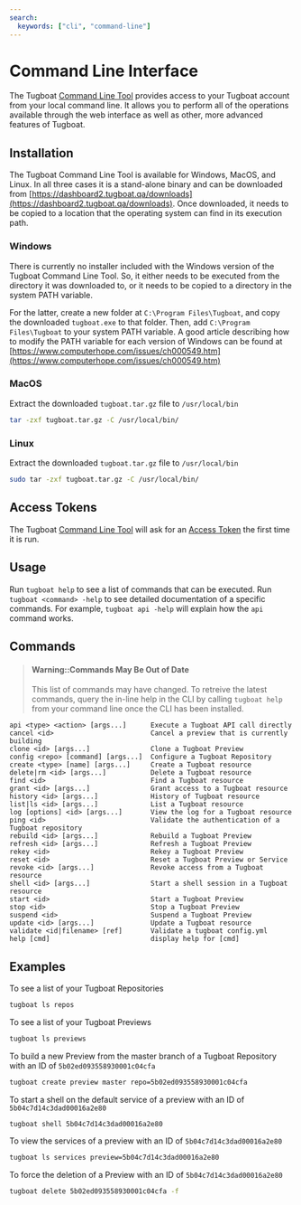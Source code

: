 ```yaml
---
search:
  keywords: ["cli", "command-line"]
---
```


# Command Line Interface

The Tugboat [Command Line Tool](https://dashboard2.tugboat.qa/downloads)
provides access to your Tugboat account from your local command line. It allows
you to perform all of the operations available through the web interface as well
as other, more advanced features of Tugboat.

## Installation

The Tugboat Command Line Tool is available for Windows, MacOS, and Linux. In all
three cases it is a stand-alone binary and can be downloaded from
[https://dashboard2.tugboat.qa/downloads](https://dashboard2.tugboat.qa/downloads).
Once downloaded, it needs to be copied to a location that the operating system
can find in its execution path.

### Windows

There is currently no installer included with the Windows version of the Tugboat
Command Line Tool. So, it either needs to be executed from the directory it was
downloaded to, or it needs to be copied to a directory in the system PATH
variable.

For the latter, create a new folder at `C:\Program Files\Tugboat`, and copy the
downloaded `tugboat.exe` to that folder. Then, add `C:\Program Files\Tugboat` to
your system PATH variable. A good article describing how to modify the PATH
variable for each version of Windows can be found at
[https://www.computerhope.com/issues/ch000549.htm](https://www.computerhope.com/issues/ch000549.htm)

### MacOS

Extract the downloaded `tugboat.tar.gz` file to `/usr/local/bin`

```sh
tar -zxf tugboat.tar.gz -C /usr/local/bin/
```

### Linux

Extract the downloaded `tugboat.tar.gz` file to `/usr/local/bin`

```sh
sudo tar -zxf tugboat.tar.gz -C /usr/local/bin/
```

## Access Tokens

The Tugboat [Command Line Tool](https://dashboard2.tugboat.qa/downloads) will
ask for an [Access Token](https://dashboard2.tugboat.qa/access-tokens) the first
time it is run.

## Usage

Run `tugboat help` to see a list of commands that can be executed. Run
`tugboat <command> -help` to see detailed documentation of a specific commands.
For example, `tugboat api -help` will explain how the `api` command works.

## Commands

> #### Warning::Commands May Be Out of Date
>
> This list of commands may have changed. To retreive the latest commands, query
> the in-line help in the CLI by calling `tugboat help` from your command line
> once the CLI has been installed.

```
api <type> <action> [args...]      Execute a Tugboat API call directly
cancel <id>                        Cancel a preview that is currently building
clone <id> [args...]               Clone a Tugboat Preview
config <repo> [command] [args...]  Configure a Tugboat Repository
create <type> [name] [args...]     Create a Tugboat resource
delete|rm <id> [args...]           Delete a Tugboat resource
find <id>                          Find a Tugboat resource
grant <id> [args...]               Grant access to a Tugboat resource
history <id> [args...]             History of Tugboat resource
list|ls <id> [args...]             List a Tugboat resource
log [options] <id> [args...]       View the log for a Tugboat resource
ping <id>                          Validate the authentication of a Tugboat repository
rebuild <id> [args...]             Rebuild a Tugboat Preview
refresh <id> [args...]             Refresh a Tugboat Preview
rekey <id>                         Rekey a Tugboat Preview
reset <id>                         Reset a Tugboat Preview or Service
revoke <id> [args...]              Revoke access from a Tugboat resource
shell <id> [args...]               Start a shell session in a Tugboat resource
start <id>                         Start a Tugboat Preview
stop <id>                          Stop a Tugboat Preview
suspend <id>                       Suspend a Tugboat Preview
update <id> [args...]              Update a Tugboat resource
validate <id|filename> [ref]       Validate a tugboat config.yml
help [cmd]                         display help for [cmd]
```

## Examples

To see a list of your Tugboat Repositories

```sh
tugboat ls repos
```

To see a list of your Tugboat Previews

```sh
tugboat ls previews
```

To build a new Preview from the master branch of a Tugboat Repository with an ID
of `5b02ed093558930001c04cfa`

```sh
tugboat create preview master repo=5b02ed093558930001c04cfa
```

To start a shell on the default service of a preview with an ID of
`5b04c7d14c3dad00016a2e80`

```sh
tugboat shell 5b04c7d14c3dad00016a2e80
```

To view the services of a preview with an ID of `5b04c7d14c3dad00016a2e80`

```sh
tugboat ls services preview=5b04c7d14c3dad00016a2e80
```

To force the deletion of a Preview with an ID of `5b04c7d14c3dad00016a2e80`

```sh
tugboat delete 5b02ed093558930001c04cfa -f
```
